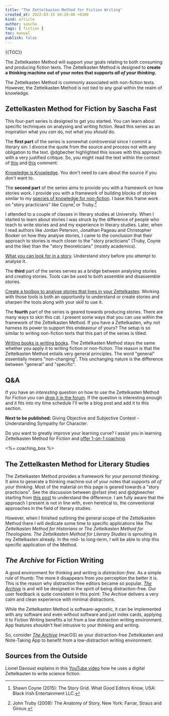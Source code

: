 ```yaml
---
title: "The Zettelkasten Method for Fiction Writing"
created_at: 2022-03-15 10:29:40 +0100
kind: article
author: sascha
tags: [ fiction ]
toc: manual
publish: false
---
```


{{TOC}}

<!--R -->
The Zettelkasten Method will support your goals relating to both consuming and producing fiction texts. The Zettelkasten Method is designed to **create a thinking machine out of your notes that supports *all of your thinking*.**

<!--N Für alles zu gebrauchen -->
The Zettelkasten Method is commonly associated with non-fiction texts. However, the Zettelkasten Method is not tied to any goal within the realm of knowledge.

## Zettelkasten Method for Fiction by Sascha Fast

<!--N How to read -->
This four-part series is designed to get you started. You can learn about specific techniques on analysing and writing fiction. Read this series as an inspiration what you *can* do, not what you *should* do.

The **first part** of the series is somewhat controversial since I commit a literary sin: I divorce the quote from the source and process not with any obligation to the text. @dgbecher highlighted this issues with this approach with a very justified critique. So, you might read the text within the context of [this](https://forum.zettelkasten.de/discussion/comment/14011/#Comment_14011) and [this](https://forum.zettelkasten.de/discussion/comment/14635/#Comment_14635) comment:

[Knowledge is Knowledge](https://zettelkasten.de/posts/zettelkasten-fiction-writing-part-1-knowledge/). You don't need to care about the source if you don't want to.

The **second part** of the series aims to provide you with a framework on how stories work. I provide you with a framework of building blocks of stories similar to my [species of knowledge for non-fiction](https://zettelkasten.de/posts/reading-is-searching/). I base this frame work on "story practicians" like Coyne[^coyne] or Truby.[^truby2008]

I attended to a couple of classes in literary studies at University. When I started to learn about stories I was struck by the difference of people who teach to write stories and and my experience in literary studies. Later, when I read authors like Jordan Peterson, Jonathan Pageau and Christopher Booker on how they analyse stories, I came to the conclusion that their approach to stories is much closer to the "story practicians" (Truby, Coyne and the like) than the "story theoreticians" (mostly academics).

[^coyne]: Shawn Coyne (2015): The Story Grid. What Good Editors Know, USA: Black Irish Entertainment LLC.
[^truby2008]: John Truby (2008): The Anatomy of Story, New York: Farrar, Straus and Giroux.

[What you can look for in a story](https://zettelkasten.de/posts/zettelkasten-fiction-writing-part-2-elements-of-story/). Understand story before you attempt to analyse it.

The **third** part of the series serves as a bridge between analysing stories and creating stories. Tools can be used to both assemble and disassemble stories.

[Create a toolbox to analyse stories that lives in your Zettelkasten](https://zettelkasten.de/posts/zettelkasten-fiction-writing-part-3-tools-analysing-story/). Working with those tools is both an opportunity to understand or create stories and sharpen the tools along with your skill to use it.

The **fourth** part of the series is geared towards producing stories. There are many ways to skin this cat. I present some ways that you can use within the framework of the Zettelkasten Method. If you have a Zettelkasten, why not harness its power to support this endeavour of yours? The setup is so similar to writing non-fiction texts that this part of the series is titled:

[Writing books is writing books](https://zettelkasten.de/posts/zettelkasten-fiction-writing-part-4-create-story/). The Zettelkasten Method stays the same whether you apply it to writing fiction or non-fiction. The reason is that the Zettelkasten Method entails very general principles. The word "general" essentially means "non-changing". This unchanging nature is the difference between "general" and "specific".

## Q&A

If you have an *interesting* question on how to use the Zettelkasten Method for Fiction you can [drop it in the forum](https://forum.zettelkasten.de/discussion/2064/). If the question is interesting enough and it fits into my time schedule I'll write a blog post and add it to this section.

**Next to be published:** Giving Objective and Subjective Context - Understanding Sympathy for Character.



Do you want to greatly improve your learning curve? I assist you in learning Zettelkasten Method for Fiction and [offer 1-on-1 coaching](https://zettelkasten.de/coaching/).

<%= coaching_box %>



## The Zettelkasten Method for Literary Studies

The Zettelkasten Method provides a framework for *your personal thinking*. It aims to generate a thinking machine out of your notes that supports *all of your thinking*. Most of the material on this page is geared towards a "story practicians". See the discussion between @sfast (me) and @dgbeecher starting from [this post](https://forum.zettelkasten.de/discussion/comment/14011/#Comment_14011) to understand the difference. I am fully aware that the approach I present is not in line with, even heretical to, the conventional approaches in the field of literary studies.

However, when I finished outlining the general scope of the Zettelkasten Method there I will dedicate some time to specific applications like *The Zettelkasten Method for Historians* or *The Zettelkasten Method for Theologians*. *The Zettelkasten Method for Literary Studies* is sprouting in my Zettelkasten already. In the mid- to long-term, I will be able to ship this specific application of the Method.

## _The Archive_ for Fiction Writing

A good environment for thinking and writing is *distraction-free*. As a simple rule of thumb: The more it disappears from you perception the better it is. This is the reason why distraction free editors became so popular. [*The Archive*][thearchive] is and will be designed in the spirit of being distraction-free. Our user feedback is quite consistent in this point: *The Archive* delivers a very calm and clean experience with minimal distractions.

While the Zettelkasten Method is software-agnostic, it can be implemented with any software and even without software and just index cards, applying it to Fiction Writing benefits a lot from a low distraction writing environment. App features shouldn't feel intrusive to your thinking and writing.

So, consider [*The Archive*][thearchive] (macOS) as your distraction-free Zettelkasten and Note-Taking App to benefit from a low-distraction writing environment.

[thearchive]: https://zettelkasten.de/the-archive/

## Sources from the Outside

Lionel Davoust explains in this [YouTube video](https://www.youtube.com/watch?v=RgwnpEBFNUg) how he uses a digital Zettelkasten to write science fiction.
